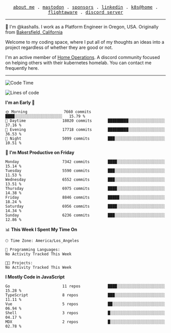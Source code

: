 <p align="center">
  <samp>
    <a href="https://jordanjones.org/">about me</a> .
    <a rel="me" href="https://mastodon.social/@kashall">mastodon</a> .
    <a href="https://github.com/sponsors/kashalls">sponsors</a> .
    <a href="https://linkedin.com/in/jordpjones">linkedin</a> .
    <a href="https://github.com/kashalls/home-cluster">k8s@home</a> .
    <a href="https://flightaware.com/adsb/stats/user/kashalls">flightaware</a> .
    <a href="https://discord.gg/V2WrCfqba9">discord server</a>
  </samp>
</p>

----------------------------------------------------------------

:wave: I'm @kashalls. I work as a Platform Engineer in Oregon, USA. Originally from [Bakersfield, California](https://maps.app.goo.gl/QQMtywTWghpXB6Tu6)

Welcome to my coding space, where I put all of my thoughts an ideas into a project regardless of whether they are good or not.

I'm an active member of [Home Operations](https://discord.gg/home-operations). A discord community focused on helping others with their kubernetes homelab. You can contact me frequently here.

----------------------------------------------------------------
<!--START_SECTION:waka-->
![Code Time](http://img.shields.io/badge/Code%20Time-2%2C484%20hrs%2039%20mins-blue)

![Lines of code](https://img.shields.io/badge/From%20Hello%20World%20I%27ve%20Written-11.0%20million%20lines%20of%20code-blue)

**I'm an Early 🐤** 

```text
🌞 Morning                7660 commits        ████░░░░░░░░░░░░░░░░░░░░░   15.79 % 
🌆 Daytime                18020 commits       █████████░░░░░░░░░░░░░░░░   37.16 % 
🌃 Evening                17718 commits       █████████░░░░░░░░░░░░░░░░   36.53 % 
🌙 Night                  5099 commits        ███░░░░░░░░░░░░░░░░░░░░░░   10.51 % 
```
📅 **I'm Most Productive on Friday** 

```text
Monday                   7342 commits        ████░░░░░░░░░░░░░░░░░░░░░   15.14 % 
Tuesday                  5590 commits        ███░░░░░░░░░░░░░░░░░░░░░░   11.53 % 
Wednesday                6552 commits        ███░░░░░░░░░░░░░░░░░░░░░░   13.51 % 
Thursday                 6975 commits        ████░░░░░░░░░░░░░░░░░░░░░   14.38 % 
Friday                   8846 commits        █████░░░░░░░░░░░░░░░░░░░░   18.24 % 
Saturday                 6956 commits        ████░░░░░░░░░░░░░░░░░░░░░   14.34 % 
Sunday                   6236 commits        ███░░░░░░░░░░░░░░░░░░░░░░   12.86 % 
```


📊 **This Week I Spent My Time On** 

```text
🕑︎ Time Zone: America/Los_Angeles

💬 Programming Languages: 
No Activity Tracked This Week

🐱‍💻 Projects: 
No Activity Tracked This Week
```

**I Mostly Code in JavaScript** 

```text
Go                       11 repos            ████░░░░░░░░░░░░░░░░░░░░░   15.28 % 
TypeScript               8 repos             ███░░░░░░░░░░░░░░░░░░░░░░   11.11 % 
Vue                      5 repos             ██░░░░░░░░░░░░░░░░░░░░░░░   06.94 % 
Shell                    3 repos             █░░░░░░░░░░░░░░░░░░░░░░░░   04.17 % 
MDX                      2 repos             █░░░░░░░░░░░░░░░░░░░░░░░░   02.78 % 
```




<!--END_SECTION:waka-->
